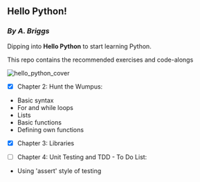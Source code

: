 ## Hello Python!
### *By A. Briggs*

Dipping into **Hello Python** to start learning Python.

This repo contains the recommended exercises and code-alongs

![hello_python_cover](http://www.manning.com/briggs/briggs_cover150.jpg)


- [x] Chapter 2: Hunt the Wumpus:
* Basic syntax
* For and while loops
* Lists
* Basic functions
* Defining own functions

- [x] Chapter 3: Libraries

- [ ] Chapter 4: Unit Testing and TDD - To Do List:
* Using 'assert' style of testing
